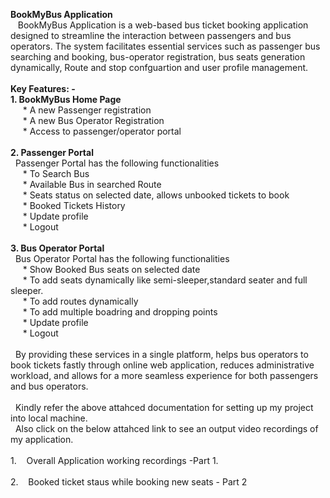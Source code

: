 **BookMyBus Application**
<br>
&nbsp;&nbsp;&nbsp;BookMyBus Application is a web-based bus ticket booking application designed to streamline the interaction between passengers and bus operators. 
The system facilitates essential services such as passenger bus searching and booking, bus-operator registration, bus seats generation dynamically, Route and stop confguartion and user profile management.
<br><br>
**Key Features: -**
<br>
**1.	BookMyBus Home Page**<br>
         &nbsp;&nbsp; &nbsp;&nbsp;* A new Passenger registration<br>
         &nbsp;&nbsp; &nbsp;&nbsp;* A new Bus Operator Registration<br>
         &nbsp;&nbsp; &nbsp;&nbsp;* Access to passenger/operator portal<br>
         <br>
**2.	Passenger Portal**<br>
  &nbsp;&nbsp;Passenger Portal has the following functionalities<br>
           &nbsp;&nbsp; &nbsp;&nbsp;* To Search Bus <br>
           &nbsp;&nbsp; &nbsp;&nbsp;* Available Bus in searched Route<br>
           &nbsp;&nbsp; &nbsp;&nbsp;* Seats status on selected date, allows unbooked tickets to book<br>
            &nbsp;&nbsp; &nbsp;&nbsp;* Booked Tickets History<br>
           &nbsp;&nbsp; &nbsp;&nbsp;* Update profile<br>
           &nbsp;&nbsp; &nbsp;&nbsp;* Logout<br>
         <br>
**3.	Bus Operator Portal**<br>
  &nbsp;&nbsp;Bus Operator  Portal has the following functionalities<br>
            &nbsp;&nbsp; &nbsp;&nbsp;* Show Booked Bus seats on selected date<br>
            &nbsp;&nbsp; &nbsp;&nbsp;* To add seats dynamically like semi-sleeper,standard seater and full sleeper. <br>
            &nbsp;&nbsp; &nbsp;&nbsp;* To add routes dynamically <br>
            &nbsp;&nbsp; &nbsp;&nbsp;* To add multiple boadring and dropping points<br>
            &nbsp;&nbsp; &nbsp;&nbsp;* Update profile<br>
            &nbsp;&nbsp; &nbsp;&nbsp;* Logout<br>
         <br>
&nbsp;&nbsp;By providing these services in a single platform, helps bus operators to book tickets fastly through online web application, reduces administrative workload, and allows for a more seamless experience for both passengers and bus operators.         <br>  <br>
&nbsp;&nbsp;Kindly refer the above attahced documentation for setting up my project into local machine.<br>
&nbsp;&nbsp;Also click on the below attahced link to see an output video recordings of my application.<br>
   <br>1. &nbsp;&nbsp; Overall Application working recordings -Part 1.
   <br>
   <br>2. &nbsp;&nbsp; Booked ticket staus while booking new seats - Part 2
      <br>
      
